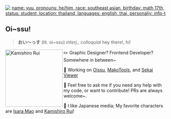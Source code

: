 
<p align="center">
  <a href="https://yuukun.dev/">
<img alt="name: yuu, pronouns: he/him, race: southeast asian, birthday: math 17th, status: student, location: thailand, languages: english, thai, personaliy: infp-t" src="https://yuukun.dev/home/yuu_dc.png">
  </a>
</p>



## Oi~ssu!
> **おい〜っす** (lit. oi~ssu) *interj., colloquial* hey there!, hi!

<img align="left" alt="Kamishiro Rui" height="180" src="https://user-images.githubusercontent.com/58155530/173493624-178afb8a-e66a-4015-88ac-9863c1bddfb1.gif">

✏️ Graphic Designer? Frontend Developer? Somewhere in between~

🔭 Working on [Oissu](https://github.com/enstars/oissu), [MakoTools](https://github.com/enstars/makotools/tree/development), and [Sekai Viewer](https://github.com/sekai-world)

💬 Feel free to ask me if you need any help with my code, or want to contribute! PRs are always welcome~.

🌃 I like Japanese media; My favorite characters are [Isara Mao](https://ensemble-stars.fandom.com/wiki/Mao_Isara) and [Kamishiro Rui](https://projectsekai.miraheze.org/wiki/Kamishiro_Rui)!
